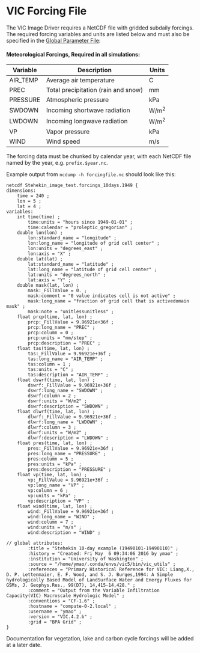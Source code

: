 # VIC Forcing File

The VIC Image Driver requires a NetCDF file with gridded subdaily forcings.  The required forcing variables and units are listed below and must also be specified in the [Global Parameter File](GlobalParam.md):

#### Meteorological Forcings, Required in all simulations:

| Variable   | Description                         | Units           |   
|------------|-------------------------------------|---------------- |
| AIR_TEMP   | Average air temperature             | C               |   
| PREC       | Total precipitation (rain and snow) | mm              |   
| PRESSURE   | Atmospheric pressure                | kPa             |   
| SWDOWN     | Incoming shortwave radiation        | W/m<sup>2</sup> |
| LWDOWN     | Incoming longwave radiation         | W/m<sup>2</sup> |
| VP         | Vapor pressure                      | kPa             |   
| WIND       | Wind speed                          | m/s             |   

The forcing data must be chunked by calendar year, with each NetCDF file named by the year, e.g. `prefix.$year.nc`. 

Example output from `ncdump -h forcingfile.nc` should look like this: 

```
netcdf Stehekin_image_test.forcings_10days.1949 {
dimensions:
    time = 240 ;
    lon = 5 ;
    lat = 4 ;
variables:
    int time(time) ;
        time:units = "hours since 1949-01-01" ;
        time:calendar = "proleptic_gregorian" ;
    double lon(lon) ;
        lon:standard_name = "longitude" ;
        lon:long_name = "longitude of grid cell center" ;
        lon:units = "degrees_east" ;
        lon:axis = "X" ;
    double lat(lat) ;
        lat:standard_name = "latitude" ;
        lat:long_name = "latitude of grid cell center" ;
        lat:units = "degrees_north" ;
        lat:axis = "Y" ;
    double mask(lat, lon) ;
        mask:_FillValue = 0. ;
        mask:comment = "0 value indicates cell is not active" ;
        mask:long_name = "fraction of grid cell that is activedomain mask" ;
        mask:note = "unitlessunitless" ;
    float prcp(time, lat, lon) ;
        prcp:_FillValue = 9.96921e+36f ;
        prcp:long_name = "PREC" ;
        prcp:column = 0 ;
        prcp:units = "mm/step" ;
        prcp:description = "PREC" ;
    float tas(time, lat, lon) ;
        tas:_FillValue = 9.96921e+36f ;
        tas:long_name = "AIR_TEMP" ;
        tas:column = 1 ;
        tas:units = "C" ;
        tas:description = "AIR_TEMP" ;
    float dswrf(time, lat, lon) ;
        dswrf:_FillValue = 9.96921e+36f ;
        dswrf:long_name = "SWDOWN" ;
        dswrf:column = 2 ;
        dswrf:units = "W/m2" ;
        dswrf:description = "SWDOWN" ;
    float dlwrf(time, lat, lon) ;
        dlwrf:_FillValue = 9.96921e+36f ;
        dlwrf:long_name = "LWDOWN" ;
        dlwrf:column = 3 ;
        dlwrf:units = "W/m2" ;
        dlwrf:description = "LWDOWN" ;
    float pres(time, lat, lon) ;
        pres:_FillValue = 9.96921e+36f ;
        pres:long_name = "PRESSURE" ;
        pres:column = 5 ;
        pres:units = "kPa" ;
        pres:description = "PRESSURE" ;
    float vp(time, lat, lon) ;
        vp:_FillValue = 9.96921e+36f ;
        vp:long_name = "VP" ;
        vp:column = 6 ;
        vp:units = "kPa" ;
        vp:description = "VP" ;
    float wind(time, lat, lon) ;
        wind:_FillValue = 9.96921e+36f ;
        wind:long_name = "WIND" ;
        wind:column = 7 ;
        wind:units = "m/s" ;
        wind:description = "WIND" ;

// global attributes:
        :title = "Stehekin 10-day example (19490101-19490110)" ;
        :history = "Created: Fri May  6 09:34:06 2016 by ymao" ;
        :institution = "University of Washington" ;
        :source = "/home/ymao/.conda/envs/vic5/bin/vic_utils" ;
        :references = "Primary Historical Reference for VIC: Liang,X., D. P. Lettenmaier, E. F. Wood, and S. J. Burges,1994: A Simple hydrologically Based Model of LandSurface Water and Energy Fluxes for GSMs, J. Geophys.Res., 99(D7), 14,415-14,428." ;
        :comment = "Output from the Variable Infiltration Capacity(VIC) Macroscale Hydrologic Model" ;
        :conventions = "CF-1.6" ;
        :hostname = "compute-0-2.local" ;
        :username = "ymao" ;
        :version = "VIC.4.2.b" ;
        :grid = "BPA Grid" ;
}

```

Documentation for vegetation, lake and carbon cycle forcings will be added at a later date. 
